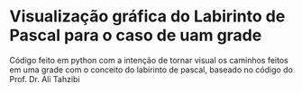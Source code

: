 # Visualização gráfica do Labirinto de Pascal para o caso de uam grade

Código feito em python com a intenção de tornar visual os caminhos feitos em uma grade com o conceito do labirinto de pascal, baseado no código do Prof. Dr. Ali Tahzibi